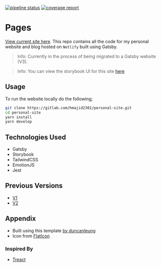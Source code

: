 [![pipeline status](https://gitlab.com/hmajid2301/personal-site/badges/master/pipeline.svg)](https://gitlab.com/hmajid2301/personal-site/commits/master)
[![coverage report](https://gitlab.com/hmajid2301/personal-site/badges/master/coverage.svg)](https://gitlab.com/hmajid2301/personal-site/commits/master)

# Pages

[View current site here](https://haseebmajid.dev).
This repo contains all the code for my personal website and blog hosted on `Netlify` built using Gatsby.

> Info: Currently in the process of being migrated to a Gatsby website (V3).

> Info: You can view the storybook UI for this site [here](https://storybook.haseebmajid.dev/?path=/story/introducation--page)

## Usage

To run the website locally do the following;

```bash
git clone https://gitlab.com/hmajid2301/personal-site.git
cd personal-site
yarn install
yarn develop
```

## Technologies Used

- Gatsby
- Storybook
- TailwindCSS
- EmotionJS
- Jest

## Previous Versions

- [V1](https://v1.haseebmajid.dev)
- [V2](https://v2.haseebmajid.dev)

## Appendix

- Built using this template [by duncanleung](https://github.com/duncanleung/gatsby-typescript-emotion-storybook)
- Icon from [FlatIcon](https://www.flaticon.com/free-icon/code_2920277?term=website&page=1&position=17)

### Inspired By

- [Treact](https://treact.owaiskhan.me)
